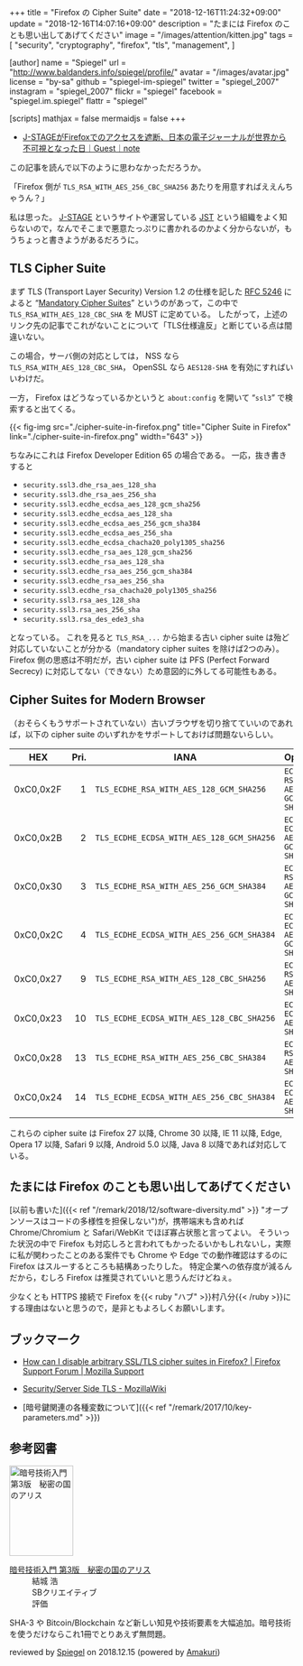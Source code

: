 +++
title = "Firefox の Cipher Suite"
date = "2018-12-16T11:24:32+09:00"
update = "2018-12-16T14:07:16+09:00"
description = "たまには Firefox のことも思い出してあげてください"
image = "/images/attention/kitten.jpg"
tags = [
  "security",
  "cryptography",
  "firefox",
  "tls",
  "management",
]

[author]
  name      = "Spiegel"
  url       = "http://www.baldanders.info/spiegel/profile/"
  avatar    = "/images/avatar.jpg"
  license   = "by-sa"
  github    = "spiegel-im-spiegel"
  twitter   = "spiegel_2007"
  instagram = "spiegel_2007"
  flickr    = "spiegel"
  facebook  = "spiegel.im.spiegel"
  flattr    = "spiegel"

[scripts]
  mathjax = false
  mermaidjs = false
+++

- [J-STAGEがFirefoxでのアクセスを遮断、日本の電子ジャーナルが世界から不可視となった日｜Guest｜note](https://note.mu/note_s/n/n517ff243e083)

この記事を読んで以下のように思わなかっただろうか。

「Firefox 側が `TLS_RSA_WITH_AES_256_CBC_SHA256` あたりを用意すればええんちゃうん？」

私は思った。
[J-STAGE](https://www.jstage.jst.go.jp/) というサイトや運営している [JST](https://www.jst.go.jp/ "国立研究開発法人 科学技術振興機構") という組織をよく知らないので，なんでそこまで悪意たっぷりに書かれるのかよく分からないが，もうちょっと書きようがあるだろうに。

## TLS Cipher Suite

まず TLS (Transport Layer Security) Version 1.2 の仕様を記した [RFC 5246] によると “[Mandatory Cipher Suites](https://tools.ietf.org/html/rfc5246#section-9)” というのがあって，この中で `TLS_RSA_WITH_AES_128_CBC_SHA` を MUST に定めている。
したがって，上述のリンク先の記事でこれがないことについて「TLS仕様違反」と断じている点は間違いない。 

この場合，サーバ側の対応としては， NSS なら `TLS_RSA_WITH_AES_128_CBC_SHA`， OpenSSL なら `AES128-SHA` を有効にすればいいわけだ。

一方， Firefox はどうなっているかというと `about:config` を開いて “`ssl3`” で検索すると出てくる。

{{< fig-img src="./cipher-suite-in-firefox.png" title="Cipher Suite in Firefox" link="./cipher-suite-in-firefox.png" width="643" >}}

ちなみにこれは Firefox Developer Edition 65 の場合である。
一応，抜き書きすると

- `security.ssl3.dhe_rsa_aes_128_sha`
- `security.ssl3.dhe_rsa_aes_256_sha`
- `security.ssl3.ecdhe_ecdsa_aes_128_gcm_sha256`
- `security.ssl3.ecdhe_ecdsa_aes_128_sha`
- `security.ssl3.ecdhe_ecdsa_aes_256_gcm_sha384`
- `security.ssl3.ecdhe_ecdsa_aes_256_sha`
- `security.ssl3.ecdhe_ecdsa_chacha20_poly1305_sha256`
- `security.ssl3.ecdhe_rsa_aes_128_gcm_sha256`
- `security.ssl3.ecdhe_rsa_aes_128_sha`
- `security.ssl3.ecdhe_rsa_aes_256_gcm_sha384`
- `security.ssl3.ecdhe_rsa_aes_256_sha`
- `security.ssl3.ecdhe_rsa_chacha20_poly1305_sha256`
- `security.ssl3.rsa_aes_128_sha`
- `security.ssl3.rsa_aes_256_sha`
- `security.ssl3.rsa_des_ede3_sha`

となっている。
これを見ると `TLS_RSA_...` から始まる古い cipher suite は殆ど対応していないことが分かる（mandatory cipher suites を除けば2つのみ）。
Firefox 側の思惑は不明だが，古い cipher suite は PFS (Perfect Forward Secrecy) に対応してない（できない）ため意図的に外してる可能性もある。

## Cipher Suites for Modern Browser

（おそらくもうサポートされていない）古いブラウザを切り捨てていいのであれば，以下の cipher suite のいずれかをサポートしておけば問題ないらしい。

| HEX       | Pri. | IANA                                      | OpenSSL                         |
| --------- | ----:| ----------------------------------------- | ------------------------------- |
| 0xC0,0x2F |    1 | `TLS_ECDHE_RSA_WITH_AES_128_GCM_SHA256`   | `ECDHE-RSA-AES128-GCM-SHA256`   |
| 0xC0,0x2B |    2 | `TLS_ECDHE_ECDSA_WITH_AES_128_GCM_SHA256` | `ECDHE-ECDSA-AES128-GCM-SHA256` |
| 0xC0,0x30 |    3 | `TLS_ECDHE_RSA_WITH_AES_256_GCM_SHA384`   | `ECDHE-RSA-AES256-GCM-SHA384`   |
| 0xC0,0x2C |    4 | `TLS_ECDHE_ECDSA_WITH_AES_256_GCM_SHA384` | `ECDHE-ECDSA-AES256-GCM-SHA384` |
| 0xC0,0x27 |    9 | `TLS_ECDHE_RSA_WITH_AES_128_CBC_SHA256`   | `ECDHE-RSA-AES128-SHA256`       |
| 0xC0,0x23 |   10 | `TLS_ECDHE_ECDSA_WITH_AES_128_CBC_SHA256` | `ECDHE-ECDSA-AES128-SHA256`     |
| 0xC0,0x28 |   13 | `TLS_ECDHE_RSA_WITH_AES_256_CBC_SHA384`   | `ECDHE-RSA-AES256-SHA384`       |
| 0xC0,0x24 |   14 | `TLS_ECDHE_ECDSA_WITH_AES_256_CBC_SHA384` | `ECDHE-ECDSA-AES256-SHA384`     |

これらの cipher suite は Firefox 27 以降, Chrome 30 以降, IE 11 以降, Edge, Opera 17 以降, Safari 9 以降, Android 5.0 以降, Java 8 以降であれば対応している。

## たまには Firefox のことも思い出してあげてください

[以前も書いた]({{< ref "/remark/2018/12/software-diversity.md" >}} "オープンソースはコードの多様性を担保しない")が，携帯端末も含めれば Chrome/Chromium と Safari/WebKit でほぼ寡占状態と言ってよい。
そういった状況の中で Firefox も対応しろと言われてもかったるいかもしれないし，実際に私が関わったことのある案件でも Chrome や Edge での動作確認はするのに Firefox はスルーするところも結構あったりした。
特定企業への依存度が減るんだから，むしろ Firefox は推奨されていいと思うんだけどねぇ。

少なくとも HTTPS 接続で Firefox を{{< ruby "ハブ" >}}村八分{{< /ruby >}}にする理由はないと思うので，是非ともよろしくお願いします。

## ブックマーク

- [How can I disable arbitrary SSL/TLS cipher suites in Firefox? | Firefox Support Forum | Mozilla Support](https://support.mozilla.org/en-US/questions/1119007)
- [Security/Server Side TLS - MozillaWiki](https://wiki.mozilla.org/Security/Server_Side_TLS)

- [暗号鍵関連の各種変数について]({{< ref "/remark/2017/10/key-parameters.md" >}})

[RFC 5246]: https://tools.ietf.org/html/rfc5246 "RFC 5246 - The Transport Layer Security (TLS) Protocol Version 1.2"

## 参考図書

<div class="hreview">
  <div class="photo"><a class="item url" href="https://www.amazon.co.jp/exec/obidos/ASIN/B015643CPE/baldandersinf-22"><img src="https://images-fe.ssl-images-amazon.com/images/I/51t6yHHVwEL._SL160_.jpg" width="113" height="160" alt="暗号技術入門 第3版　秘密の国のアリス"></a></div>
  <dl class="fn">
    <dt><a href="https://www.amazon.co.jp/exec/obidos/ASIN/B015643CPE/baldandersinf-22">暗号技術入門 第3版　秘密の国のアリス</a></dt>
    <dd>結城 浩</dd>
    <dd>SBクリエイティブ</dd>
    <dd>評価&nbsp;<abbr class="rating fa-sm" title="5">
      <i class="fas fa-star"></i>
      <i class="fas fa-star"></i>
      <i class="fas fa-star"></i>
      <i class="fas fa-star"></i>
      <i class="fas fa-star"></i>
    </abbr></dd>
  </dl>
  <p class="description">SHA-3 や Bitcoin/Blockchain など新しい知見や技術要素を大幅追加。暗号技術を使うだけならこれ1冊でとりあえず無問題。</p>
  <p class="powered-by" >reviewed by <a href='#maker' class='reviewer'>Spiegel</a> on <abbr class="dtreviewed">2018.12.15</abbr> (powered by <a href="https://dadadadone.com/amakuri/" >Amakuri</a>)</p>
</div>

